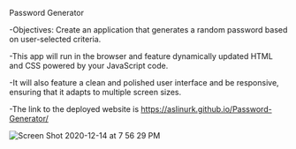 Password Generator

-Objectives: Create an application that generates a random password based on user-selected criteria.

-This app will run in the browser and feature dynamically updated HTML and CSS powered by your JavaScript code.

-It will also feature a clean and polished user interface and be responsive, ensuring that it adapts to multiple screen sizes.

-The link to the deployed website is https://aslinurk.github.io/Password-Generator/

![Screen Shot 2020-12-14 at 7 56 29 PM](https://user-images.githubusercontent.com/59800707/102154082-ab72ea80-3e46-11eb-859f-cd9e4e16606f.png)

